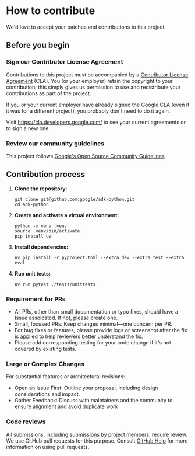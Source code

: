# How to contribute

We'd love to accept your patches and contributions to this project.

## Before you begin

### Sign our Contributor License Agreement

Contributions to this project must be accompanied by a
[Contributor License Agreement](https://cla.developers.google.com/about) (CLA).
You (or your employer) retain the copyright to your contribution; this simply
gives us permission to use and redistribute your contributions as part of the
project.

If you or your current employer have already signed the Google CLA (even if it
was for a different project), you probably don't need to do it again.

Visit <https://cla.developers.google.com/> to see your current agreements or to
sign a new one.

### Review our community guidelines

This project follows
[Google's Open Source Community Guidelines](https://opensource.google/conduct/).

## Contribution process
1.  **Clone the repository:**

    ```shell
    git clone git@github.com:google/adk-python.git
    cd adk-python
    ```
2.  **Create and activate a virtual environment:**

    ```shell
    python -m venv .venv
    source .venv/bin/activate
    pip install uv
    ```

3.  **Install dependencies:**

    ```shell
    uv pip install -r pyproject.toml --extra dev --extra test --extra eval
    ```
4.  **Run unit tests:**

    ```shell
    uv run pytest ./tests/unittests
    ```

### Requirement for PRs

- All PRs, other than small documentation or typo fixes, should have a Issue assoicated. If not, please create one. 
- Small, focused PRs. Keep changes minimal—one concern per PR.
- For bug fixes or features, please provide logs or screenshot after the fix is applied to help reviewers better understand the fix.
- Please add corresponding testing for your code change if it's not covered by existing tests.

### Large or Complex Changes
For substantial features or architectural revisions:

- Open an Issue First: Outline your proposal, including design considerations and impact.
- Gather Feedback: Discuss with maintainers and the community to ensure alignment and avoid duplicate work

### Code reviews

All submissions, including submissions by project members, require review. We
use GitHub pull requests for this purpose. Consult
[GitHub Help](https://help.github.com/articles/about-pull-requests/) for more
information on using pull requests.
